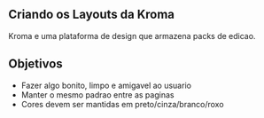## Criando os Layouts da Kroma

Kroma e uma plataforma de design que armazena packs de edicao.

## Objetivos

* Fazer algo bonito, limpo e amigavel ao usuario
* Manter o mesmo padrao entre as paginas
* Cores devem ser mantidas em preto/cinza/branco/roxo